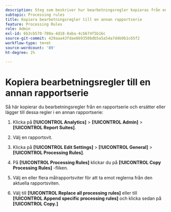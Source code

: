 ```yaml
---
description: Steg som beskriver hur bearbetningsregler kopieras från en rapportsserie och ersätter eller lägger till dessa regler i en annan rapportsvit.
subtopic: Processing rules
title: Kopiera bearbetningsregler till en annan rapportserie
feature: Processing Rules
role: Admin
exl-id: 6b3cb570-780a-4d18-8aba-4cb674f5b16c
source-git-commit: 429aaa43fdae669350bdb5a5a54a7d4b9b1c65f2
workflow-type: tm+mt
source-wordcount: '89'
ht-degree: 2%

---
```


# Kopiera bearbetningsregler till en annan rapportserie

Så här kopierar du bearbetningsregler från en rapportserie och ersätter eller lägger till dessa regler i en annan rapportserie:

1. Klicka på **[!UICONTROL Analytics]** > **[!UICONTROL Admin]** > **[!UICONTROL Report Suites]**.
1. Välj en rapportsvit.
1. Klicka på **[!UICONTROL Edit Settings]** > **[!UICONTROL General]** > **[!UICONTROL Processing Rules]**.

1. På **[!UICONTROL Processing Rules]** klickar du på **[!UICONTROL Copy Processing Rules]** -fliken.
1. Välj en eller flera målrapportsviter för att ta emot reglerna från den aktuella rapportsviten.
1. Välj till **[!UICONTROL Replace all processing rules]** eller till **[!UICONTROL Append specific processing rules]** och klicka sedan på **[!UICONTROL Copy.]**
